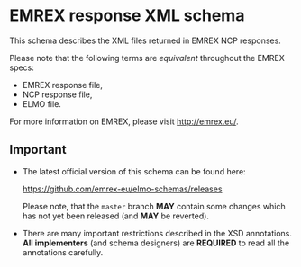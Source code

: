 EMREX response XML schema
=========================

This schema describes the XML files returned in EMREX NCP responses.

Please note that the following terms are *equivalent* throughout the EMREX
specs:

- EMREX response file,
- NCP response file,
- ELMO file.

For more information on EMREX, please visit http://emrex.eu/.


Important
---------

* The latest official version of this schema can be found here:

  https://github.com/emrex-eu/elmo-schemas/releases

  Please note, that the `master` branch **MAY** contain some changes which has
  not yet been released (and **MAY** be reverted).

* There are many important restrictions described in the XSD annotations. **All
  implementers** (and schema designers) are **REQUIRED** to read all the
  annotations carefully.

